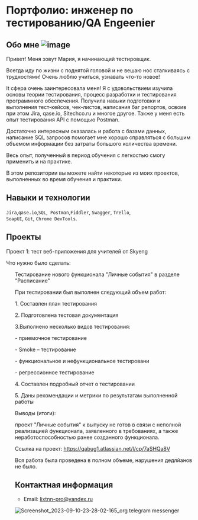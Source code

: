 
# Портфолио: инженер по тестированию/QA Engeenier

## Обо мне ![image](https://github.com/Xermany/My-porfolio/assets/144449662/b8b01e0b-022c-45e9-9032-4ab3fb727d27)


Привет! Меня зовут Мария, я начинающий тестировщик. <br>

Всегда иду по жизни с поднятой головой и не вешаю нос сталкиваясь с трудностями! 
Очень люблю учиться, узнавать что-то новое! 

It сфера очень заинтересовала меня! Я с удовольствием изучила основы теории тестирования, процесс разработки и тестирования программного обеспечения. Получила навыки подготовки и выполнения тест-кейсов, чек-листов, написания баг репортов, освоив при этом Jira, qase.io, Sitechco.ru и многое другое. Также у меня есть опыт тестирования API с помощью Postman. 

Достаточно интересным оказалась и работа с базами данных, написание SQL запросов помогает мне хорошо справляться с большим объемом информации без затраты большого количества времени.

Весь опыт, полученный в период обучения с легкостью смогу применить и на практике. 

В этом репозитории вы можете найти некоторые из моих проектов, выполненных во время обучения и практики.
<br>

## Навыки и технологии
``Jira``,``qase.io``,``SQL``,`` Postman``,``Fiddler``, ``Swagger``, ``Trello``, <br>
``SoapUI``, ``Git``, ``Chrome DevTools``.


## Проекты

<p> Проект 1: тест веб-приложения для учителей от Skyeng</p>
<p>Что нужно было сделать:<p>
<ol> Тестирование нового функционала "Личные события" в разделе "Расписание"
  
<p>При тестировании был выполнен следующий объем работ: <p>
 <p> 1. Составлен план тестирования
 <p> 2. Подготовлена тестовая документация 
 <p> 3.Выполнено несколько видов тестирования:
<p>- приемочное тестирование
<p>- Smoke – тестирование
<p>- функциональное  и нефункциональное тестировани
<p>- регрессионное тестирование
 <p> 4. Составлен подробный отчет о тестировании
 <p> 5. Даны рекомендации и метрики по результатам выполненной работы

 <p>Выводы (итоги):<p> проект "Личные события" к выпуску не готов в связи с неполной реализацией функционала, заявленного в требованиях, а также неработоспособностью ранее созданного функционала.

 Ссылка на проект: https://qabug1.atlassian.net/l/cp/7aSHQa8V

Вся работа была проведена в полном объеме, нарушения дедлйанов не было.


## Контактная информация
- Email: lixtnn-pro@yandex.ru

![Screenshot_2023-09-10-23-28-02-165_org telegram messenger](https://github.com/Xermany/My-porfolio/assets/144449662/0fd3a717-ac89-4ea4-9317-6012fd4dcc37)

